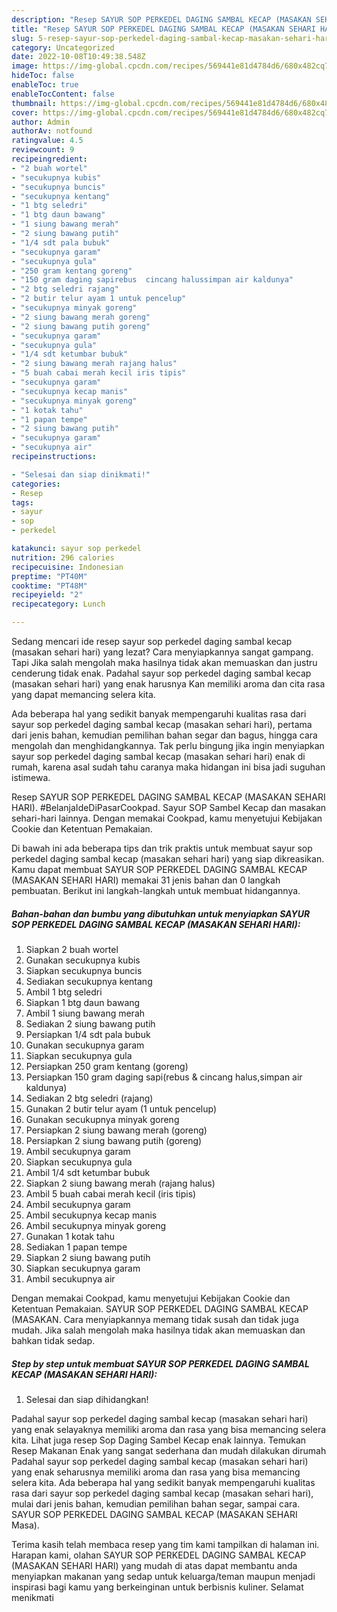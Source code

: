 ```yaml
---
description: "Resep SAYUR SOP PERKEDEL DAGING SAMBAL KECAP (MASAKAN SEHARI HARI) Anti Gagal"
title: "Resep SAYUR SOP PERKEDEL DAGING SAMBAL KECAP (MASAKAN SEHARI HARI) Anti Gagal"
slug: 5-resep-sayur-sop-perkedel-daging-sambal-kecap-masakan-sehari-hari-anti-gagal
category: Uncategorized
date: 2022-10-08T10:49:38.548Z
image: https://img-global.cpcdn.com/recipes/569441e81d4784d6/680x482cq70/sayur-sop-perkedel-daging-sambal-kecap-masakan-sehari-hari-foto-resep-utama.jpg
hideToc: false
enableToc: true
enableTocContent: false
thumbnail: https://img-global.cpcdn.com/recipes/569441e81d4784d6/680x482cq70/sayur-sop-perkedel-daging-sambal-kecap-masakan-sehari-hari-foto-resep-utama.jpg
cover: https://img-global.cpcdn.com/recipes/569441e81d4784d6/680x482cq70/sayur-sop-perkedel-daging-sambal-kecap-masakan-sehari-hari-foto-resep-utama.jpg
author: Admin
authorAv: notfound
ratingvalue: 4.5
reviewcount: 9
recipeingredient:
- "2 buah wortel"
- "secukupnya kubis"
- "secukupnya buncis"
- "secukupnya kentang"
- "1 btg seledri"
- "1 btg daun bawang"
- "1 siung bawang merah"
- "2 siung bawang putih"
- "1/4 sdt pala bubuk"
- "secukupnya garam"
- "secukupnya gula"
- "250 gram kentang goreng"
- "150 gram daging sapirebus  cincang halussimpan air kaldunya"
- "2 btg seledri rajang"
- "2 butir telur ayam 1 untuk pencelup"
- "secukupnya minyak goreng"
- "2 siung bawang merah goreng"
- "2 siung bawang putih goreng"
- "secukupnya garam"
- "secukupnya gula"
- "1/4 sdt ketumbar bubuk"
- "2 siung bawang merah rajang halus"
- "5 buah cabai merah kecil iris tipis"
- "secukupnya garam"
- "secukupnya kecap manis"
- "secukupnya minyak goreng"
- "1 kotak tahu"
- "1 papan tempe"
- "2 siung bawang putih"
- "secukupnya garam"
- "secukupnya air"
recipeinstructions:

- "Selesai dan siap dinikmati!"
categories:
- Resep
tags:
- sayur
- sop
- perkedel

katakunci: sayur sop perkedel 
nutrition: 296 calories
recipecuisine: Indonesian
preptime: "PT40M"
cooktime: "PT48M"
recipeyield: "2"
recipecategory: Lunch

---
```



Sedang mencari ide resep sayur sop perkedel daging sambal kecap (masakan sehari hari) yang lezat? Cara menyiapkannya sangat gampang. Tapi Jika salah mengolah maka hasilnya tidak akan memuaskan dan justru cenderung tidak enak. Padahal sayur sop perkedel daging sambal kecap (masakan sehari hari) yang enak harusnya Kan memiliki aroma dan cita rasa yang dapat memancing selera kita.


Ada beberapa hal yang sedikit banyak mempengaruhi kualitas rasa dari sayur sop perkedel daging sambal kecap (masakan sehari hari), pertama dari jenis bahan, kemudian pemilihan bahan segar dan bagus, hingga cara mengolah dan menghidangkannya. Tak perlu bingung jika ingin menyiapkan sayur sop perkedel daging sambal kecap (masakan sehari hari) enak di rumah, karena asal sudah tahu caranya maka hidangan ini bisa jadi suguhan istimewa.

Resep SAYUR SOP PERKEDEL DAGING SAMBAL KECAP (MASAKAN SEHARI HARI). #BelanjaIdeDiPasarCookpad. Sayur SOP Sambel Kecap dan masakan sehari-hari lainnya. Dengan memakai Cookpad, kamu menyetujui Kebijakan Cookie dan Ketentuan Pemakaian.


Di bawah ini ada beberapa tips dan trik praktis untuk membuat sayur sop perkedel daging sambal kecap (masakan sehari hari) yang siap dikreasikan. Kamu dapat membuat SAYUR SOP PERKEDEL DAGING SAMBAL KECAP (MASAKAN SEHARI HARI) memakai 31 jenis bahan dan 0 langkah pembuatan. Berikut ini langkah-langkah untuk membuat hidangannya.

<!--inarticleads1-->

##### Bahan-bahan dan bumbu yang dibutuhkan untuk menyiapkan SAYUR SOP PERKEDEL DAGING SAMBAL KECAP (MASAKAN SEHARI HARI):

1. Siapkan 2 buah wortel
1. Gunakan secukupnya kubis
1. Siapkan secukupnya buncis
1. Sediakan secukupnya kentang
1. Ambil 1 btg seledri
1. Siapkan 1 btg daun bawang
1. Ambil 1 siung bawang merah
1. Sediakan 2 siung bawang putih
1. Persiapkan 1/4 sdt pala bubuk
1. Gunakan secukupnya garam
1. Siapkan secukupnya gula
1. Persiapkan 250 gram kentang (goreng)
1. Persiapkan 150 gram daging sapi(rebus &amp; cincang halus,simpan air kaldunya)
1. Sediakan 2 btg seledri (rajang)
1. Gunakan 2 butir telur ayam (1 untuk pencelup)
1. Gunakan secukupnya minyak goreng
1. Persiapkan 2 siung bawang merah (goreng)
1. Persiapkan 2 siung bawang putih (goreng)
1. Ambil secukupnya garam
1. Siapkan secukupnya gula
1. Ambil 1/4 sdt ketumbar bubuk
1. Siapkan 2 siung bawang merah (rajang halus)
1. Ambil 5 buah cabai merah kecil (iris tipis)
1. Ambil secukupnya garam
1. Ambil secukupnya kecap manis
1. Ambil secukupnya minyak goreng
1. Gunakan 1 kotak tahu
1. Sediakan 1 papan tempe
1. Siapkan 2 siung bawang putih
1. Siapkan secukupnya garam
1. Ambil secukupnya air


Dengan memakai Cookpad, kamu menyetujui Kebijakan Cookie dan Ketentuan Pemakaian. SAYUR SOP PERKEDEL DAGING SAMBAL KECAP (MASAKAN. Cara menyiapkannya memang tidak susah dan tidak juga mudah. Jika salah mengolah maka hasilnya tidak akan memuaskan dan bahkan tidak sedap. 

<!--inarticleads2-->

##### Step by step untuk membuat SAYUR SOP PERKEDEL DAGING SAMBAL KECAP (MASAKAN SEHARI HARI):


1. Selesai dan siap dihidangkan!

Padahal sayur sop perkedel daging sambal kecap (masakan sehari hari) yang enak selayaknya memiliki aroma dan rasa yang bisa memancing selera kita. Lihat juga resep Sop Daging Sambel Kecap enak lainnya. Temukan Resep Makanan Enak yang sangat sederhana dan mudah dilakukan dirumah Padahal sayur sop perkedel daging sambal kecap (masakan sehari hari) yang enak seharusnya memiliki aroma dan rasa yang bisa memancing selera kita. Ada beberapa hal yang sedikit banyak mempengaruhi kualitas rasa dari sayur sop perkedel daging sambal kecap (masakan sehari hari), mulai dari jenis bahan, kemudian pemilihan bahan segar, sampai cara. SAYUR SOP PERKEDEL DAGING SAMBAL KECAP (MASAKAN SEHARI Masa). 

Terima kasih telah membaca resep yang tim kami tampilkan di halaman ini. Harapan kami, olahan SAYUR SOP PERKEDEL DAGING SAMBAL KECAP (MASAKAN SEHARI HARI) yang mudah di atas dapat membantu anda menyiapkan makanan yang sedap untuk keluarga/teman maupun menjadi inspirasi bagi kamu yang berkeinginan untuk berbisnis kuliner. Selamat menikmati
